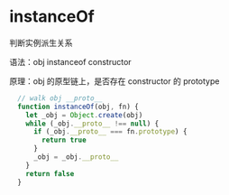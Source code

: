 # instanceOf

判断实例派生关系

语法：obj instanceof constructor

原理：obj 的原型链上，是否存在 constructor 的 prototype

```js
  // walk obj __proto__ 
  function instanceOf(obj, fn) {
    let _obj = Object.create(obj)
    while (_obj.__proto__ !== null) {
      if (_obj.__proto__ === fn.prototype) {
        return true
      }
      _obj = _obj.__proto__
    }
    return false
  }
```
